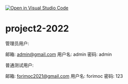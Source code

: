 [![Open in Visual Studio Code](https://classroom.github.com/assets/open-in-vscode-c66648af7eb3fe8bc4f294546bfd86ef473780cde1dea487d3c4ff354943c9ae.svg)](https://classroom.github.com/online_ide?assignment_repo_id=9673838&assignment_repo_type=AssignmentRepo)
# project2-2022

管理员用户:

邮箱: admin@gmail.com
用户名: admin
密码: admin

普通测试用户:

邮箱: forimoc2021@gmail.com
用户名: forimoc
密码: 123
